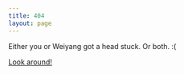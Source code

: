 ```yaml
---
title: 404
layout: page
---
```


Either you or Weiyang got a head stuck. Or both. :(

[Look around!](/index.html)
